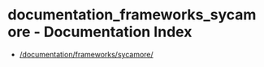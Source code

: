 # documentation_frameworks_sycamore - Documentation Index

- [/documentation/frameworks/sycamore/](./_documentation_frameworks_sycamore_.md)

